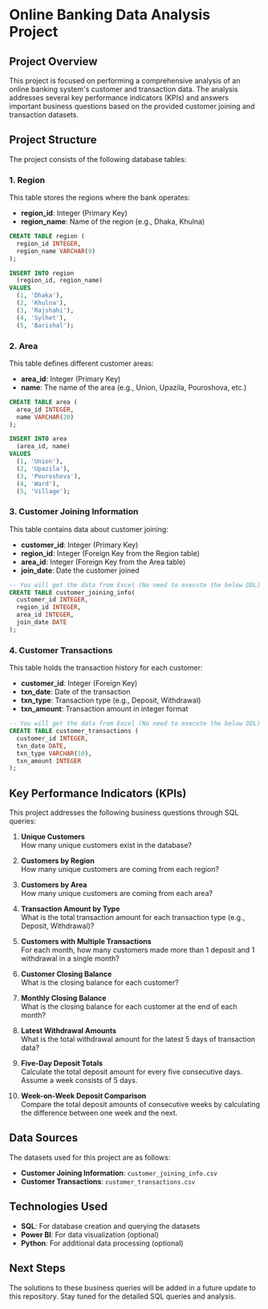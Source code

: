 # Online Banking Data Analysis Project

## Project Overview

This project is focused on performing a comprehensive analysis of an online banking system's customer and transaction data. The analysis addresses several key performance indicators (KPIs) and answers important business questions based on the provided customer joining and transaction datasets.

## Project Structure

The project consists of the following database tables:

### 1. **Region**
This table stores the regions where the bank operates:
- **region_id**: Integer (Primary Key)
- **region_name**: Name of the region (e.g., Dhaka, Khulna)

```sql
CREATE TABLE region (
  region_id INTEGER,
  region_name VARCHAR(9)
);

INSERT INTO region
  (region_id, region_name)
VALUES
  (1, 'Dhaka'),
  (2, 'Khulna'),
  (3, 'Rajshahi'),
  (4, 'Sylhet'),
  (5, 'Barishal');
```

### 2. **Area**
This table defines different customer areas:
- **area_id**: Integer (Primary Key)
- **name**: The name of the area (e.g., Union, Upazila, Pouroshova, etc.)

```sql
CREATE TABLE area (
  area_id INTEGER,
  name VARCHAR(20)
);

INSERT INTO area
  (area_id, name)
VALUES
  (1, 'Union'),
  (2, 'Upazila'),
  (3, 'Pouroshova'),
  (4, 'Ward'),
  (5, 'Village');
```

### 3. **Customer Joining Information**
This table contains data about customer joining:
- **customer_id**: Integer (Primary Key)
- **region_id**: Integer (Foreign Key from the Region table)
- **area_id**: Integer (Foreign Key from the Area table)
- **join_date**: Date the customer joined

```sql
-- You will get the data from Excel (No need to execute the below DDL)
CREATE TABLE customer_joining_info(
  customer_id INTEGER,
  region_id INTEGER,
  area_id INTEGER,
  join_date DATE
);
```

### 4. **Customer Transactions**
This table holds the transaction history for each customer:
- **customer_id**: Integer (Foreign Key)
- **txn_date**: Date of the transaction
- **txn_type**: Transaction type (e.g., Deposit, Withdrawal)
- **txn_amount**: Transaction amount in integer format

```sql
-- You will get the data from Excel (No need to execute the below DDL)
CREATE TABLE customer_transactions (
  customer_id INTEGER,
  txn_date DATE,
  txn_type VARCHAR(10),
  txn_amount INTEGER
);
```

## Key Performance Indicators (KPIs)

This project addresses the following business questions through SQL queries:

1. **Unique Customers**  
   How many unique customers exist in the database?

2. **Customers by Region**  
   How many unique customers are coming from each region?

3. **Customers by Area**  
   How many unique customers are coming from each area?

4. **Transaction Amount by Type**  
   What is the total transaction amount for each transaction type (e.g., Deposit, Withdrawal)?

5. **Customers with Multiple Transactions**  
   For each month, how many customers made more than 1 deposit and 1 withdrawal in a single month?

6. **Customer Closing Balance**  
   What is the closing balance for each customer?

7. **Monthly Closing Balance**  
   What is the closing balance for each customer at the end of each month?

8. **Latest Withdrawal Amounts**  
   What is the total withdrawal amount for the latest 5 days of transaction data?

9. **Five-Day Deposit Totals**  
   Calculate the total deposit amount for every five consecutive days. Assume a week consists of 5 days.

10. **Week-on-Week Deposit Comparison**  
    Compare the total deposit amounts of consecutive weeks by calculating the difference between one week and the next.

## Data Sources

The datasets used for this project are as follows:
- **Customer Joining Information**: `customer_joining_info.csv`
- **Customer Transactions**: `customer_transactions.csv`

## Technologies Used
- **SQL**: For database creation and querying the datasets
- **Power BI**: For data visualization (optional)
- **Python**: For additional data processing (optional)

## Next Steps
The solutions to these business queries will be added in a future update to this repository. Stay tuned for the detailed SQL queries and analysis.

